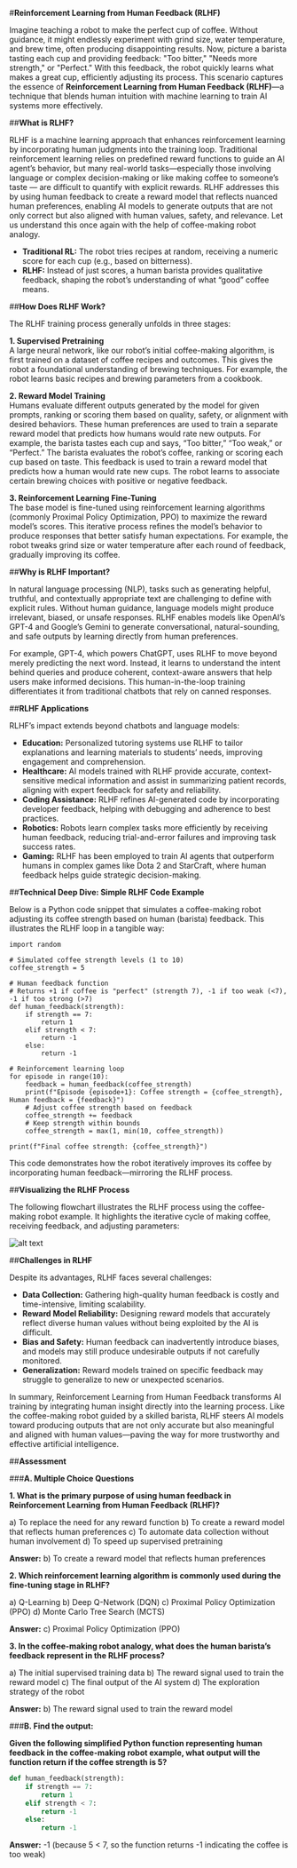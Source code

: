 #**Reinforcement Learning from Human Feedback (RLHF)**

Imagine teaching a robot to make the perfect cup of coffee. Without guidance, it might endlessly experiment with grind size, water temperature, and brew time, often producing disappointing results. Now, picture a barista tasting each cup and providing feedback: "Too bitter," "Needs more strength," or "Perfect." With this feedback, the robot quickly learns what makes a great cup, efficiently adjusting its process. This scenario captures the essence of **Reinforcement Learning from Human Feedback (RLHF)**—a technique that blends human intuition with machine learning to train AI systems more effectively.


##**What is RLHF?**

RLHF is a machine learning approach that enhances reinforcement learning by incorporating human judgments into the training loop. Traditional reinforcement learning relies on predefined reward functions to guide an AI agent’s behavior, but many real-world tasks—especially those involving language or complex decision-making or like making coffee to someone’s taste — are difficult to quantify with explicit rewards. RLHF addresses this by using human feedback to create a reward model that reflects nuanced human preferences, enabling AI models to generate outputs that are not only correct but also aligned with human values, safety, and relevance. Let us understand this once again with the help of coffee-making robot analogy. 

* **Traditional RL:** The robot tries recipes at random, receiving a numeric score for each cup (e.g., based on bitterness).
* **RLHF:** Instead of just scores, a human barista provides qualitative feedback, shaping the robot’s understanding of what “good” coffee means.


##**How Does RLHF Work?**

The RLHF training process generally unfolds in three stages:

**1. Supervised Pretraining**  
A large neural network, like our robot’s initial coffee-making algorithm, is first trained on a dataset of coffee recipes and outcomes. This gives the robot a foundational understanding of brewing techniques. For example, the robot learns basic recipes and brewing parameters from a cookbook.

**2. Reward Model Training**  
Humans evaluate different outputs generated by the model for given prompts, ranking or scoring them based on quality, safety, or alignment with desired behaviors. These human preferences are used to train a separate reward model that predicts how humans would rate new outputs. For example, the barista tastes each cup and says, “Too bitter,” “Too weak,” or “Perfect.” The barista evaluates the robot’s coffee, ranking or scoring each cup based on taste. This feedback is used to train a reward model that predicts how a human would rate new cups. The robot learns to associate certain brewing choices with positive or negative feedback. 

**3. Reinforcement Learning Fine-Tuning**  
The base model is fine-tuned using reinforcement learning algorithms (commonly Proximal Policy Optimization, PPO) to maximize the reward model’s scores. This iterative process refines the model’s behavior to produce responses that better satisfy human expectations. For example, the robot tweaks grind size or water temperature after each round of feedback, gradually improving its coffee.


##**Why is RLHF Important?**

In natural language processing (NLP), tasks such as generating helpful, truthful, and contextually appropriate text are challenging to define with explicit rules. Without human guidance, language models might produce irrelevant, biased, or unsafe responses. RLHF enables models like OpenAI’s GPT-4 and Google’s Gemini to generate conversational, natural-sounding, and safe outputs by learning directly from human preferences.  

For example, GPT-4, which powers ChatGPT, uses RLHF to move beyond merely predicting the next word. Instead, it learns to understand the intent behind queries and produce coherent, context-aware answers that help users make informed decisions. This human-in-the-loop training differentiates it from traditional chatbots that rely on canned responses.


##**RLHF Applications**

RLHF’s impact extends beyond chatbots and language models:

* **Education:** Personalized tutoring systems use RLHF to tailor explanations and learning materials to students’ needs, improving engagement and comprehension.  
* **Healthcare:** AI models trained with RLHF provide accurate, context-sensitive medical information and assist in summarizing patient records, aligning with expert feedback for safety and reliability.  
* **Coding Assistance:** RLHF refines AI-generated code by incorporating developer feedback, helping with debugging and adherence to best practices.  
* **Robotics:** Robots learn complex tasks more efficiently by receiving human feedback, reducing trial-and-error failures and improving task success rates.  
* **Gaming:** RLHF has been employed to train AI agents that outperform humans in complex games like Dota 2 and StarCraft, where human feedback helps guide strategic decision-making.  


##**Technical Deep Dive: Simple RLHF Code Example**

Below is a Python code snippet that simulates a coffee-making robot adjusting its coffee strength based on human (barista) feedback. This illustrates the RLHF loop in a tangible way:

``import random``  

``# Simulated coffee strength levels (1 to 10)``  
``coffee_strength = 5``  

``# Human feedback function``  
``# Returns +1 if coffee is "perfect" (strength 7), -1 if too weak (<7), -1 if too strong (>7)``  
``def human_feedback(strength):``  
``    if strength == 7:``  
``        return 1``  
``    elif strength < 7:``  
``        return -1``  
``    else:``  
``        return -1``  

``# Reinforcement learning loop``  
``for episode in range(10):``  
``    feedback = human_feedback(coffee_strength)``  
``    print(f"Episode {episode+1}: Coffee strength = {coffee_strength}, Human feedback = {feedback}")``  
``    # Adjust coffee strength based on feedback``  
``    coffee_strength += feedback``  
``    # Keep strength within bounds``  
``    coffee_strength = max(1, min(10, coffee_strength))``  

``print(f"Final coffee strength: {coffee_strength}")``  


This code demonstrates how the robot iteratively improves its coffee by incorporating human feedback—mirroring the RLHF process.


##**Visualizing the RLHF Process**

The following flowchart illustrates the RLHF process using the coffee-making robot example. It highlights the iterative cycle of making coffee, receiving feedback, and adjusting parameters:

![alt text](https://github.com/Jatinderkaur7080/secret-list/blob/main/RLHF%202.791Z.png "RLHF")


##**Challenges in RLHF**

Despite its advantages, RLHF faces several challenges:

* **Data Collection:** Gathering high-quality human feedback is costly and time-intensive, limiting scalability.
* **Reward Model Reliability:** Designing reward models that accurately reflect diverse human values without being exploited by the AI is difficult.
* **Bias and Safety:** Human feedback can inadvertently introduce biases, and models may still produce undesirable outputs if not carefully monitored.
* **Generalization:** Reward models trained on specific feedback may struggle to generalize to new or unexpected scenarios.

In summary, Reinforcement Learning from Human Feedback transforms AI training by integrating human insight directly into the learning process. Like the coffee-making robot guided by a skilled barista, RLHF steers AI models toward producing outputs that are not only accurate but also meaningful and aligned with human values—paving the way for more trustworthy and effective artificial intelligence.


##**Assessment**

###**A. Multiple Choice Questions**

**1. What is the primary purpose of using human feedback in Reinforcement Learning from Human Feedback (RLHF)?**

a) To replace the need for any reward function
b) To create a reward model that reflects human preferences
c) To automate data collection without human involvement
d) To speed up supervised pretraining

**Answer:** b) To create a reward model that reflects human preferences


**2. Which reinforcement learning algorithm is commonly used during the fine-tuning stage in RLHF?**

a) Q-Learning
b) Deep Q-Network (DQN)
c) Proximal Policy Optimization (PPO)
d) Monte Carlo Tree Search (MCTS)

**Answer:** c) Proximal Policy Optimization (PPO)


**3. In the coffee-making robot analogy, what does the human barista’s feedback represent in the RLHF process?**

a) The initial supervised training data
b) The reward signal used to train the reward model
c) The final output of the AI system
d) The exploration strategy of the robot

**Answer:** b) The reward signal used to train the reward model


###**B. Find the output:**

**Given the following simplified Python function representing human feedback in the coffee-making robot example, what output will the function return if the coffee strength is 5?**

```python
def human_feedback(strength):
    if strength == 7:
        return 1
    elif strength < 7:
        return -1
    else:
        return -1
```

**Answer:** -1 (because 5 < 7, so the function returns -1 indicating the coffee is too weak)